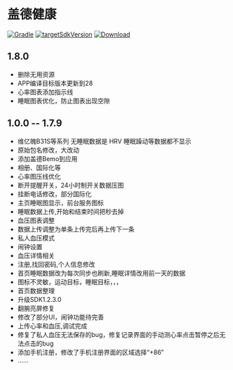 # 盖德健康
[![Gradle](https://img.shields.io/badge/gradle-3.2.0-blue)](https://gradle.org/)
[![targetSdkVersion](https://img.shields.io/badge/targetSdkVersion-28-blue)](https://developer.android.google.cn/about/versions/pie/android-9.0-changes-28?)
[![Download](https://img.shields.io/badge/盖德健康(beta).apk-1.8.0-brightgreen)](https://www.pgyer.com/1TyL)


## 1.8.0
* 删除无用资源
* APP编译目标版本更新到28
* 心率图表添加指示线
* 睡眠图表优化，防止图表出现空隙

## 1.0.0  -- 1.7.9
* 维亿魄B31S等系列 无睡眠数据是 HRV 睡眠躁动等数据都不显示
* 原始包名修改，大改动
* 添加盖德Bemo到应用
* 相册、国际化等
* 心率图压线优化
* 断开提醒开关，24小时制开关数据压图
* 挂断电话修改，部分国际化
* 主页睡眠图显示，前台服务图标
* 睡眠数据上传,开始和结束时间把秒去掉
* 血压图表调整
* 数据上传调整为单条上传完后再上传下一条
* 私人血压模式
* 闹钟设置
* 血压详情相关
* 注册,找回密码,个人信息修改
* 首页睡眠数据改为每次同步也刷新,睡眠详情改用前一天的数据
* 图标不灵敏，运动目标，睡眠目标，，，
* 首页数据整理
* 升级SDK1.2.3.0
* 翻腕亮屏修复
* 修改了部分UI，闹钟功能待完善
* 上传心率和血压,调试完成
* 修复了私人血压无法保存的bug，修复记录界面的手动测心率点击暂停之后无法点击的bug
* 添加手机注册，修改了手机注册界面的区域选择“+86”
* ......

